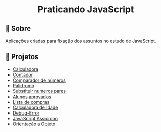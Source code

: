 <h1 align = "center" >Praticando JavaScript</h1>

## :page_facing_up: Sobre
Aplicações criadas para fixação dos assuntos no estudo de JavaScript.

## :open_file_folder: Projetos

- [Calculadora](Calculadora/calculadora.js)
- [Contador](contador-js/assets/js/scripts.js)
- [Comparador de números](Comparar-numeros/comparar.js)
- [Palídromo](palindromo/palindromo.js)
- [Substituir numeros pares](arraysPares/arraysPares.js)
- [Alunos aprovados](usando-For/playground.js)
- [Lista de compras](usando-For/compras.js)
- [Calculadora de Idade](this/calcula-idade.js)
- [Debug-Error](debug-error/validaArrays.js)
- [JavaScript Assícrono](javaScript-assicrono/assets/js/scripts.js)
- [Orientação a Objeto](orientacao-a-objeto/scripts.js)
  